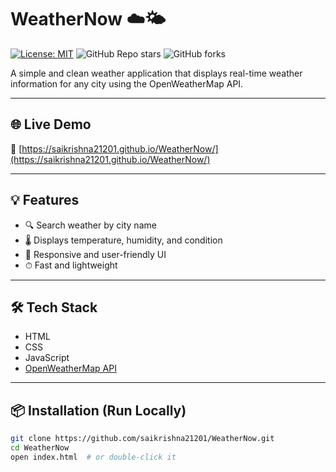 # WeatherNow ☁️🌤️

[![License: MIT](https://img.shields.io/badge/License-MIT-yellow.svg)](https://opensource.org/licenses/MIT)
![GitHub Repo stars](https://img.shields.io/github/stars/saikrishna21201/WeatherNow)
![GitHub forks](https://img.shields.io/github/forks/saikrishna21201/WeatherNow)

A simple and clean weather application that displays real-time weather information for any city using the OpenWeatherMap API.


---

## 🌐 Live Demo  
🔗 [https://saikrishna21201.github.io/WeatherNow/](https://saikrishna21201.github.io/WeatherNow/)

---

## 💡 Features
- 🔍 Search weather by city name
- 🌡 Displays temperature, humidity, and condition
- 🎨 Responsive and user-friendly UI
- ⏱ Fast and lightweight

---

## 🛠 Tech Stack
- HTML  
- CSS  
- JavaScript  
- [OpenWeatherMap API](https://openweathermap.org/api)

---

## 📦 Installation (Run Locally)

```bash
git clone https://github.com/saikrishna21201/WeatherNow.git
cd WeatherNow
open index.html  # or double-click it
